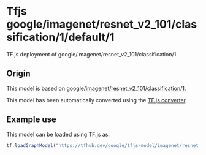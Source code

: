 # Tfjs google/imagenet/resnet_v2_101/classification/1/default/1
TF.js deployment of google/imagenet/resnet_v2_101/classification/1.

<!-- parent-model: google/imagenet/resnet_v2_101/classification/1 -->

## Origin

This model is based on [google/imagenet/resnet_v2_101/classification/1](https://tfhub.dev/google/imagenet/resnet_v2_101/classification/1).

This model has been automatically converted using the [TF.js converter](https://github.com/tensorflow/tfjs/tree/master/tfjs-converter).

## Example use
This model can be loaded using TF.js as:

```javascript
tf.loadGraphModel("https://tfhub.dev/google/tfjs-model/imagenet/resnet_v2_101/classification/1/default/1", { fromTFHub: true })
```
